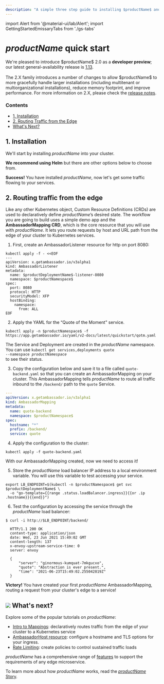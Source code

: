 ```yaml
---
description: "A simple three step guide to installing $productName$ and quickly get started routing traffic from the edge of your Kubernetes cluster to your services."
---
```


import Alert from '@material-ui/lab/Alert';
import GettingStartedEmissaryTabs from './gs-tabs'

# $productName$ quick start

<Alert severity="info">
  We're pleased to introduce $productName$ 2.0 as a <b>developer preview</b>; our latest
  general-availability release is <a href="../../../1.13">1.13</a>.<br/>
  <br/>
  The 2.X family introduces a number of changes to allow $productName$ to more gracefully
  handle larger installations (including multitenant or multiorganizational installations),
  reduce memory footprint, and improve performance. For more information on 2.X, please
  check the <a href="../../release-notes">release notes</a>.
</Alert>

<div class="docs-article-toc">
<h3>Contents</h3>

* [1. Installation](#1-installation)
* [2. Routing Traffic from the Edge](#2-routing-traffic-from-the-edge)
* [What's Next?](#img-classos-logo-srcimageslogopng-whats-next)

</div>

## 1. Installation

We'll start by installing $productName$ into your cluster.

**We recommend using Helm** but there are other options below to choose from.

<GettingStartedEmissaryTabs/>

<Alert severity="success"><b>Success!</b> You have installed $productName$, now let's get some traffic flowing to your services.</Alert>

## 2. Routing traffic from the edge

Like any other Kubernetes object, Custom Resource Definitions (CRDs) are used to declaratively define $productName$’s desired state. The workflow you are going to build uses a simple demo app and the **AmbassadorMapping CRD**, which is the core resource that you will use with $productName$. It lets you route requests by host and URL path from the edge of your cluster to Kubernetes services.

1. First, create an AmbassadorListener resource for http on port 8080:

```
kubectl apply -f - <<EOF
---
apiVersion: x.getambassador.io/v3alpha1
kind: AmbassadorListener
metadata:
  name: $productDeploymentName$-listener-8080
  namespace: $productNamespace$
spec:
  port: 8080
  protocol: HTTP
  securityModel: XFP
  hostBinding:
    namespace:
      from: ALL
EOF
```

2. Apply the YAML for the “Quote of the Moment" service.

  ```
  kubectl apply -n $productNamespace$ -f https://app.getambassador.io/yaml/v2-docs/latest/quickstart/qotm.yaml
  ```

  <Alert severity="info">The Service and Deployment are created in the $productName$ namespace.  You can use <code>kubectl get services,deployments quote --namespace $productNamespace$ </code> to see their status.</Alert>

3. Copy the configuration below and save it to a file called `quote-backend.yaml` so that you can create an AmbassadorMapping on your cluster. This AmbassadorMapping tells $productName$ to route all traffic inbound to the `/backend/` path to the `quote` Service.

  ```yaml
  ---
  apiVersion: x.getambassador.io/v3alpha1
  kind: AmbassadorMapping
  metadata:
    name: quote-backend
    namespace: $productNamespace$
  spec:
    hostname: "*"
    prefix: /backend/
    service: quote
  ```

4. Apply the configuration to the cluster:

  ```
  kubectl apply -f quote-backend.yaml
  ```

  With our AmbassadorMapping created, now we need to access it!

5. Store the $productName$ load balancer IP address to a local environment variable. You will use this variable to test accessing your service.

  ```
  export LB_ENDPOINT=$(kubectl -n $productNamespace$ get svc  $productDeploymentName$ \
    -o "go-template={{range .status.loadBalancer.ingress}}{{or .ip .hostname}}{{end}}")
  ```

6. Test the configuration by accessing the service through the $productName$ load balancer:

  ```
  $ curl -i http://$LB_ENDPOINT/backend/

    HTTP/1.1 200 OK
    content-type: application/json
    date: Wed, 23 Jun 2021 15:49:02 GMT
    content-length: 137
    x-envoy-upstream-service-time: 0
    server: envoy

    {
        "server": "ginormous-kumquat-7mkgucxo",
        "quote": "Abstraction is ever present.",
        "time": "2021-06-23T15:49:02.255042819Z"
    }
  ```

<Alert severity="success"><b>Victory!</b> You have created your first $productName$ AmbassadorMapping, routing a request from your cluster's edge to a service!</Alert>

## <img class="os-logo" src="../../images/logo.png"/> What's next?

Explore some of the popular tutorials on $productName$:

* [Intro to Mappings](../../topics/using/intro-mappings/): declaratively routes traffic from
the edge of your cluster to a Kubernetes service
* [AmbassadorHost resource](../../topics/running/host-crd/): configure a hostname and TLS options for your ingress.
* [Rate Limiting](../../topics/using/rate-limits/): create policies to control sustained traffic loads

$productName$ has a comprehensive range of [features](/features/) to
support the requirements of any edge microservice.

To learn more about how $productName$ works, read the [$productName$ Story](../../about/why-ambassador).
